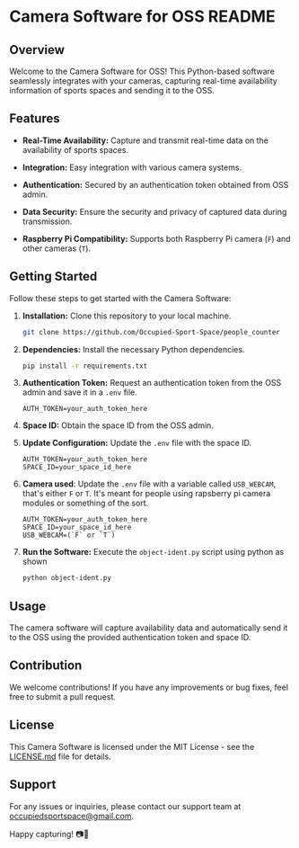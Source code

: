 # Camera Software for OSS README

## Overview

Welcome to the Camera Software for OSS! This Python-based software seamlessly integrates with your cameras, capturing real-time availability information of sports spaces and sending it to the OSS.

## Features

- **Real-Time Availability:** Capture and transmit real-time data on the availability of sports spaces.

- **Integration:** Easy integration with various camera systems.

- **Authentication:** Secured by an authentication token obtained from OSS admin.

- **Data Security:** Ensure the security and privacy of captured data during transmission.

- **Raspberry Pi Compatibility:** Supports both Raspberry Pi camera (`F`) and other cameras (`T`).

## Getting Started

Follow these steps to get started with the Camera Software:

1. **Installation:** Clone this repository to your local machine.

   ```bash
   git clone https://github.com/Occupied-Sport-Space/people_counter
   ```

2. **Dependencies:** Install the necessary Python dependencies.

   ```bash
   pip install -r requirements.txt
   ```

3. **Authentication Token:** Request an authentication token from the OSS admin and save it in a `.env` file.

   ```dotenv
   AUTH_TOKEN=your_auth_token_here
   ```

4. **Space ID:** Obtain the space ID from the OSS admin.

5. **Update Configuration:** Update the `.env` file with the space ID.

   ```dotenv
   AUTH_TOKEN=your_auth_token_here
   SPACE_ID=your_space_id_here
   ```

6. **Camera used**: Update the `.env` file with a variable called `USB_WEBCAM`, that's either `F` or `T`. It's meant for people using rapsberry pi camera modules or something of the sort.

   ```dotenv
   AUTH_TOKEN=your_auth_token_here
   SPACE_ID=your_space_id_here
   USB_WEBCAM=(`F` or `T`)
   ```

7. **Run the Software:** Execute the `object-ident.py` script using python as shown

   ```bash
   python object-ident.py
   ```

## Usage

The camera software will capture availability data and automatically send it to the OSS using the provided authentication token and space ID.

## Contribution

We welcome contributions! If you have any improvements or bug fixes, feel free to submit a pull request.

## License

This Camera Software is licensed under the MIT License - see the [LICENSE.md](LICENSE.md) file for details.

## Support

For any issues or inquiries, please contact our support team at occupiedsportspace@gmail.com.

Happy capturing! 📷🚀
